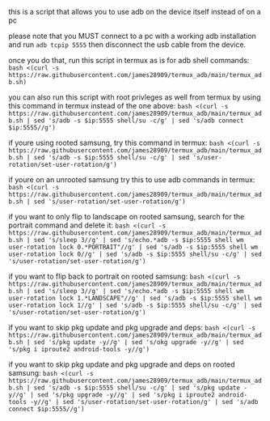 this is a script that allows you to use adb on the device itself instead of on a pc

please note that you MUST connect to a pc with a working adb installation and run ```adb tcpip 5555``` then disconnect the usb cable from the device.

once you do that, run this script in termux as is for adb shell commands:
```bash <(curl -s https://raw.githubusercontent.com/james28909/termux_adb/main/termux_adb.sh)```

you can also run this script with root privleges as well from termux by using
this command in termux instead of the one above:
```bash <(curl -s https://raw.githubusercontent.com/james28909/termux_adb/main/termux_adb.sh | sed 's/adb -s $ip:5555 shell/su -c/g' | sed 's/adb connect $ip:5555//g')```

if youre using rooted samsung, try this command in termux:
```bash <(curl -s https://raw.githubusercontent.com/james28909/termux_adb/main/termux_adb.sh | sed 's/adb -s $ip:5555 shell/su -c/g' | sed 's/user-rotation/set-user-rotation/g')```

if youre on an unrooted samsung try this to use adb commands in termux:
```bash <(curl -s https://raw.githubusercontent.com/james28909/termux_adb/main/termux_adb.sh | sed 's/user-rotation/set-user-rotation/g')```

if you want to only flip to landscape on rooted samsung, search for the portrait command and delete it:
```bash <(curl -s https://raw.githubusercontent.com/james28909/termux_adb/main/termux_adb.sh | sed 's/sleep 3//g' | sed 's/echo.*adb -s $ip:5555 shell wm user-rotation lock 0.*PORTRAIT"//g' | sed 's/adb -s $ip:5555 shell wm user-rotation lock 0//g' | sed 's/adb -s $ip:5555 shell/su -c/g' | sed 's/user-rotation/set-user-rotation/g')```

if you want to flip back to portrait on rooted samsung:
```bash <(curl -s https://raw.githubusercontent.com/james28909/termux_adb/main/termux_adb.sh | sed 's/sleep 3//g' | sed 's/echo.*adb -s $ip:5555 shell wm user-rotation lock 1.*LANDSCAPE"//g' | sed 's/adb -s $ip:5555 shell wm user-rotation lock 1//g' | sed 's/adb -s $ip:5555 shell/su -c/g' | sed 's/user-rotation/set-user-rotation/g')```

if you want to skip pkg update and pkg upgrade and deps:
```bash <(curl -s https://raw.githubusercontent.com/james28909/termux_adb/main/termux_adb.sh | sed 's/pkg update -y//g' | sed 's/okg upgrade -y//g' | sed 's/pkg i iproute2 android-tools -y//g') ```

if you want to skip pkg update and pkg upgrade and deps on rooted samsung:
```bash <(curl -s https://raw.githubusercontent.com/james28909/termux_adb/main/termux_adb.sh | sed 's/adb -s $ip:5555 shell/su -c/g' | sed 's/pkg update -y//g' | sed 's/pkg upgrade -y//g' | sed 's/pkg i iproute2 android-tools -y//g' | sed 's/user-rotation/set-user-rotation/g' | sed 's/adb connect $ip:5555//g')```
